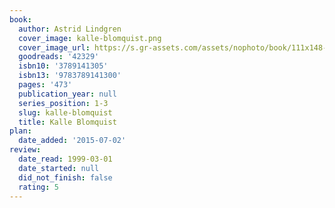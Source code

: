 ```yaml
---
book:
  author: Astrid Lindgren
  cover_image: kalle-blomquist.png
  cover_image_url: https://s.gr-assets.com/assets/nophoto/book/111x148-bcc042a9c91a29c1d680899eff700a03.png
  goodreads: '42329'
  isbn10: '3789141305'
  isbn13: '9783789141300'
  pages: '473'
  publication_year: null
  series_position: 1-3
  slug: kalle-blomquist
  title: Kalle Blomquist
plan:
  date_added: '2015-07-02'
review:
  date_read: 1999-03-01
  date_started: null
  did_not_finish: false
  rating: 5
---
```

